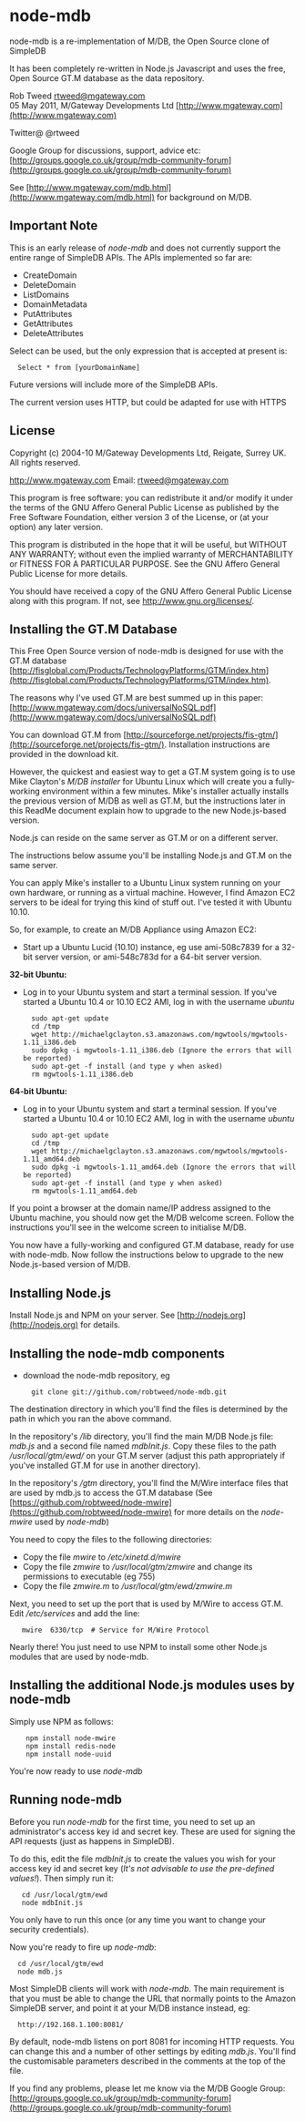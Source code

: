 # node-mdb
 
node-mdb is a re-implementation of M/DB, the Open Source clone of SimpleDB

It has been completely re-written in Node.js Javascript and uses the free, Open Source GT.M database as the data repository.

Rob Tweed <rtweed@mgateway.com>  
05 May 2011, M/Gateway Developments Ltd [http://www.mgateway.com](http://www.mgateway.com)  

Twitter@ @rtweed

Google Group for discussions, support, advice etc: [http://groups.google.co.uk/group/mdb-community-forum](http://groups.google.co.uk/group/mdb-community-forum)

See [http://www.mgateway.com/mdb.html](http://www.mgateway.com/mdb.html) for background on M/DB.

## Important Note

This is an early release of *node-mdb* and does not currently support the entire range of SimpleDB APIs.  The APIs implemented so far are:

- CreateDomain
- DeleteDomain
- ListDomains
- DomainMetadata
- PutAttributes
- GetAttributes
- DeleteAttributes

Select can be used, but the only expression that is accepted at present is:

      Select * from [yourDomainName]

Future versions will include more of the SimpleDB APIs.

The current version uses HTTP, but could be adapted for use with HTTPS
	  
## License

Copyright (c) 2004-10 M/Gateway Developments Ltd,
Reigate, Surrey UK.
All rights reserved.

http://www.mgateway.com
Email: rtweed@mgateway.com

This program is free software: you can redistribute it and/or modify it under the terms of the GNU Affero General Public License as published by the Free Software Foundation, either version 3 of the License, or (at your option) any later version.

This program is distributed in the hope that it will be useful, but WITHOUT ANY WARRANTY; without even the implied warranty of MERCHANTABILITY or FITNESS FOR A PARTICULAR PURPOSE.  See the GNU Affero General Public License for more details.

You should have received a copy of the GNU Affero General Public License along with this program.  If not, see <http://www.gnu.org/licenses/>.

## Installing the GT.M Database

This Free Open Source version of node-mdb is designed for use with the GT.M database [http://fisglobal.com/Products/TechnologyPlatforms/GTM/index.htm](http://fisglobal.com/Products/TechnologyPlatforms/GTM/index.htm). 

The reasons why I've used GT.M are best summed up in this paper: [http://www.mgateway.com/docs/universalNoSQL.pdf](http://www.mgateway.com/docs/universalNoSQL.pdf)

You can download GT.M from [http://sourceforge.net/projects/fis-gtm/](http://sourceforge.net/projects/fis-gtm/).  Installation instructions are provided in the download kit.

However, the quickest and easiest way to get a GT.M system going is to use Mike Clayton's *M/DB installer* for Ubuntu Linux which will create you a fully-working environment within a few minutes.  Mike's installer actually installs the previous version of M/DB as well as GT.M, but the instructions later in this ReadMe document explain how to upgrade to the new Node.js-based version.

Node.js can reside on the same server as GT.M or on a different server.

The instructions below assume you'll be installing Node.js and GT.M on the same server.

You can apply Mike's installer to a Ubuntu Linux system running on your own hardware, or running as a virtual machine.  However, I find Amazon EC2 servers to be ideal for trying this kind of stuff out.  I've tested it with Ubuntu 10.10.

So, for example, to create an M/DB Appliance using Amazon EC2:

- Start up a Ubuntu Lucid (10.10) instance, eg use ami-508c7839 for a 32-bit server version, or ami-548c783d for a 64-bit server version.

**32-bit Ubuntu:**

- Log in to your Ubuntu system and start a terminal session. If you've started a Ubuntu 10.4 or 10.10 EC2 AMI, log in with the username *ubuntu*

        sudo apt-get update
        cd /tmp
        wget http://michaelgclayton.s3.amazonaws.com/mgwtools/mgwtools-1.11_i386.deb
        sudo dpkg -i mgwtools-1.11_i386.deb (Ignore the errors that will be reported)
        sudo apt-get -f install (and type y when asked)
        rm mgwtools-1.11_i386.deb
	 
	 
**64-bit Ubuntu:**

- Log in to your Ubuntu system and start a terminal session. If you've started a Ubuntu 10.4 or 10.10 EC2 AMI, log in with the username *ubuntu*

        sudo apt-get update
        cd /tmp
        wget http://michaelgclayton.s3.amazonaws.com/mgwtools/mgwtools-1.11_amd64.deb
        sudo dpkg -i mgwtools-1.11_amd64.deb (Ignore the errors that will be reported)
        sudo apt-get -f install (and type y when asked)
        rm mgwtools-1.11_amd64.deb

If you point a browser at the domain name/IP address assigned to the Ubuntu machine, you should now get the M/DB welcome screen.  Follow the instructions you'll see in the welcome screen to initialise M/DB.

You now have a fully-working and configured GT.M database, ready for use with node-mdb.  Now follow the instructions below to upgrade to the new Node.js-based version of M/DB.

## Installing Node.js

Install Node.js and NPM on your server.  See [http://nodejs.org](http://nodejs.org) for details.


## Installing the node-mdb components

- download the node-mdb repository, eg

        git clone git://github.com/robtweed/node-mdb.git

 The destination directory in which you'll find the files is determined by the path in which you ran the above command.

 In the repository's */lib* directory, you'll find the main M/DB Node.js file: *mdb.js* and a second file named *mdbInit.js*.  Copy these files to the path */usr/local/gtm/ewd/* on your GT.M server (adjust this path appropriately if you've installed GT.M for use in another directory).

In the repository's */gtm* directory, you'll find the M/Wire interface files that are used by mdb.js to access the GT.M database (See [https://github.com/robtweed/node-mwire](https://github.com/robtweed/node-mwire) for more details on the *node-mwire* used by *node-mdb*)  

You need to copy the files to the following directories:

  - Copy the file *mwire* to */etc/xinetd.d/mwire*
  - Copy the file *zmwire* to */usr/local/gtm/zmwire* and change its permissions to executable (eg 755)
  - Copy the file *zmwire.m* to */usr/local/gtm/ewd/zmwire.m*
  
 Next, you need to set up the port that is used by M/Wire to access GT.M.  Edit */etc/services* and add the line:
 
       mwire  6330/tcp  # Service for M/Wire Protocol
 
Nearly there!  You just need to use NPM to install some other Node.js modules that are used by node-mdb.

## Installing the additional Node.js modules uses by node-mdb

Simply use NPM as follows:

        npm install node-mwire
		npm install redis-node
		npm install node-uuid
		
You're now ready to use *node-mdb*

## Running node-mdb

Before you run *node-mdb* for the first time, you need to set up an administrator's access key id and secret key.  These are used for signing the API requests (just as happens in SimpleDB).

To do this, edit the file *mdbInit.js* to create the values you wish for your access key id and secret key (*It's not advisable to use the pre-defined values!*).  Then simply run it:

       cd /usr/local/gtm/ewd
	   node mdbInit.js
	   
You only have to run this once (or any time you want to change your security credentials).

Now you're ready to fire up *node-mdb*:

	   
      cd /usr/local/gtm/ewd
	  node mdb.js
	  
Most SimpleDB clients will work with *node-mdb*.  The main requirement is that you must be able to change the URL that normally points to the Amazon SimpleDB server, and point it at your M/DB instance instead, eg:

      http://192.168.1.100:8081/
	  
By default, node-mdb listens on port 8081 for incoming HTTP requests.  You can change this and a number of other settings by editing *mdb.js*.  You'll find the customisable parameters described in the comments at the top of the file.

If you find any problems, please let me know via the M/DB Google Group: [http://groups.google.co.uk/group/mdb-community-forum](http://groups.google.co.uk/group/mdb-community-forum)
	  
 